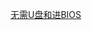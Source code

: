[无需U盘和进BIOS](https://www.bilibili.com/video/BV1JH4y1Y72s/?spm_id_from=333.999.0.0&vd_source=5b3cbd998dbd36fcae99c3190d19c399)